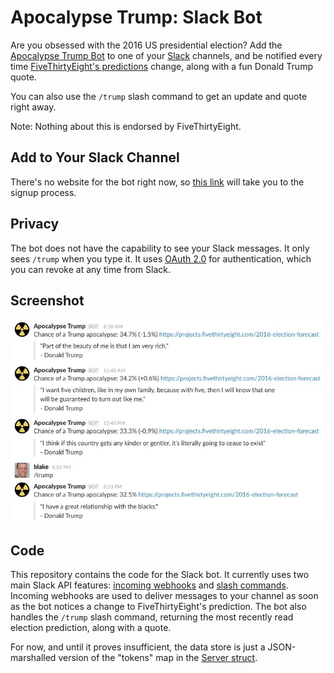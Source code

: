 Apocalypse Trump: Slack Bot
===========================

Are you obsessed with the 2016 US presidential election? Add the 
[Apocalypse Trump Bot](https://apocalypse.blakecaldwell.net) to one of your 
[Slack](https://slack.com) channels, and be notified every time 
[FiveThirtyEight's predictions](https://projects.fivethirtyeight.com/2016-election-forecast/) 
change, along with a fun Donald Trump quote.

You can also use the `/trump` slash command to get an update and quote right away.

Note: Nothing about this is endorsed by FiveThirtyEight.


Add to Your Slack Channel
-------------------------

There's no website for the bot right now, so [this link](https://apocalypse.blakecaldwell.net) 
will take you to the signup process.


Privacy
-------

The bot does not have the capability to see your Slack messages. It only sees `/trump`
when you type it. It uses [OAuth 2.0](https://api.slack.com/docs/oauth) for authentication,
which you can revoke at any time from Slack.


Screenshot
----------

![screenshot](screenshot.jpg)


Code
----

This repository contains the code for the Slack bot. It currently uses two main 
Slack API features: [incoming webhooks](https://api.slack.com/incoming-webhooks) and 
[slash commands](https://api.slack.com/slash-commands). Incoming webhooks are
used to deliver messages to your channel as soon as the bot notices a change
to FiveThirtyEight's prediction. The bot also handles the `/trump` slash command,
returning the most recently read election prediction, along with a quote.

For now, and until it proves insufficient, the data store is just a JSON-marshalled
version of the "tokens" map in the 
[Server struct](https://github.com/wblakecaldwell/apocalypse-trump-2016/blob/master/cmd/apocalypse/server.go).
